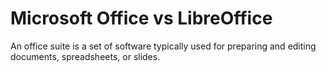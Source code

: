 # Microsoft Office vs LibreOffice

An office suite is a set of software typically used for preparing and editing documents, spreadsheets, or slides.